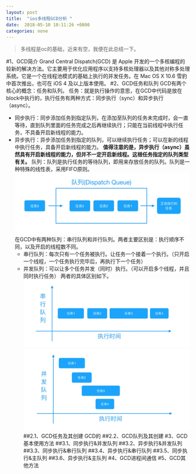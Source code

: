 ```yaml
---
layout: post
title:  "ios多线程GCD分析 "
date:  2018-05-10 10:11:26 +0800
categories: none
---
```

> 多线程是oc的基础，近来有空，我便在此总结一下。

#1、GCD简介
Grand Central Dispatch(GCD) 是 Apple 开发的一个多核编程的较新的解决方法。它主要用于优化应用程序以支持多核处理器以及其他对称多处理系统。它是一个在线程池模式的基础上执行的并发任务。在 Mac OS X 10.6 雪豹中首次推出，也可在 iOS 4 及以上版本使用。
#2、GCD任务和队列
GCD有两个核心的概念：任务和队列。
任务：就是执行操作的意思，在GCD中代码是放在block中执行的，执行任务有两种方式：同步执行（sync）和异步执行（async）。
* 同步执行：同步添加任务到指定队列，在添加至队列的任务未完成时，会一直等待，直到队列里面的任务完成之后再继续执行；只能在当前线程中执行任务，不具备开启新线程的能力。
* 异步执行：异步添加任务到指定的队列，可以继续执行任务；可以在新的线程中执行任务，具备开启新线程的能力。
**值得注意的是，异步执行（async）虽然具有开启新线程的能力，但并不一定开启新线程。这根任务指定的队列类型有关。**
队列：队列是执行任务的等待队列，即用来存放任务的队列。队列是一种特殊的线性表，采用FIFO原则。
![](/images/2018-07-16-18-13-14.jpg)
在GCD中有两种队列：串行队列和并行队列。两者主要区别是：执行顺序不同，以及开启的线程数不同。
    * 串行队列：每次只有一个任务被执行。让任务一个接着一个执行。（只开启一个线程，一个任务执行完毕后，再执行下一个任务）
    * 并发队列：可以让多个任务并发（同时）执行。（可以开启多个线程，并且同时执行任务）
两者的具体区别如下。
![](/images/2018-07-16-18-17-10.jpg)
![](/images/2018-07-16-18-17-16.jpg)
##2.1、GCD任务及其创建
GCD的
##2.2、GCD队列及其创建
#3、GCD基本使用方法
##3.1、同步执行&并发队列
##3.2、异步执行&并发队列
##3.3、同步执行&串行队列
##3.4、异步执行&串行队列
##3.5、同步执行&主队列
##3.6、异步执行&主队列
#4、GCD进程间通信
#5、GCD其他方法